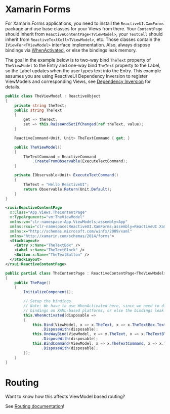 # Xamarin Forms

For Xamarin.Forms applications, you need to install the `ReactiveUI.XamForms` package and use base classes for your Views from there. Your `ContentPage` should inherit from `ReactiveContentPage<TViewModel>`, your `TextCell` should inherit from `ReactiveTextCell<TViewModel>`, etc. Those classes contain the `IViewFor<TViewModel>` interface implementation. Also, always dispose bindings via [WhenActivated](../when-activated), or else the bindings leak memory.

The goal in the example below is to two-way bind `TheText` property of `TheViewModel` to the Entry and one-way bind `TheText` property to the Label, so the Label updates when the user types text into the Entry. This example assumes you are using ReactiveUI Dependency Inversion to register ViewModels and corresponding Views, see [Dependency Inversion](../dependency-inversion) for details.
 
```csharp
public class TheViewModel : ReactiveObject
{
    private string theText;
    public string TheText
    {
        get => theText;
        set => this.RaiseAndSetIfChanged(ref theText, value);
    }

    ReactiveCommand<Unit, Unit> TheTextCommand { get; }

    public TheViewModel()
    {
        TheTextCommand = ReactiveCommand
            .CreateFromObservable(ExecuteTextCommand);
    }

    private IObservable<Unit> ExecuteTextCommand()
    {
        TheText = "Hello ReactiveUI";
        return Observable.Return(Unit.Default);
    }
}
```

```xml
<rxui:ReactiveContentPage
  x:Class="App.Views.TheContentPage"
  x:TypeArguments="vm:TheViewModel"          
  xmlns:vm="clr-namespace:App.ViewModels;assembly=App"
  xmlns:rxui="clr-namespace:ReactiveUI.XamForms;assembly=ReactiveUI.XamForms"
  xmlns:x="http://schemas.microsoft.com/winfx/2009/xaml"
  xmlns="http://xamarin.com/schemas/2014/forms">
  <StackLayout>
    <Entry x:Name="TheTextBox" />
    <Label x:Name="TheTextBlock" />
    <Button x:Name="TheTextButton" />
  </StackLayout>
</rxui:ReactiveContentPage>
```

```csharp
public partial class TheContentPage : ReactiveContentPage<TheViewModel>
{
    public ThePage()
    {
        InitializeComponent();

        // Setup the bindings.
        // Note: We have to use WhenActivated here, since we need to dispose the
        // bindings on XAML-based platforms, or else the bindings leak memory.
        this.WhenActivated(disposable =>
        {
            this.Bind(ViewModel, x => x.TheText, x => x.TheTextBox.Text)
                .DisposeWith(disposable);
            this.OneWayBind(ViewModel, x => x.TheText, x => x.TheTextBlock.Text)
                .DisposeWith(disposable);
            this.BindCommand(ViewModel, x => x.TheTextCommand, x => x.TheTextButton)
                .DisposeWith(disposable);
        });
    }
}
```

# Routing

Want to know how this affects ViewModel based routing?

See [Routing documentation](../routing)!
